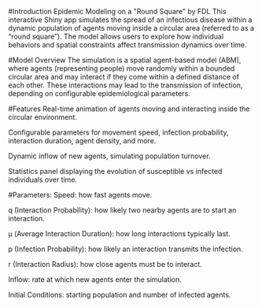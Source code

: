 #Introduction
Epidemic Modeling on a "Round Square" by FDL
This interactive Shiny app simulates the spread of an infectious disease within a dynamic population of agents moving inside a circular area (referred to as a “round square”). The model allows users to explore how individual behaviors and spatial constraints affect transmission dynamics over time.

#Model Overview
The simulation is a spatial agent-based model (ABM), where agents (representing people) move randomly within a bounded circular area and may interact if they come within a defined distance of each other. These interactions may lead to the transmission of infection, depending on configurable epidemiological parameters.

#Features
Real-time animation of agents moving and interacting inside the circular environment.

Configurable parameters for movement speed, infection probability, interaction duration, agent density, and more.

Dynamic inflow of new agents, simulating population turnover.

Statistics panel displaying the evolution of susceptible vs infected individuals over time.


#Parameters:
Speed: how fast agents move.

q (Interaction Probability): how likely two nearby agents are to start an interaction.

μ (Average Interaction Duration): how long interactions typically last.

p (Infection Probability): how likely an interaction transmits the infection.

r (Interaction Radius): how close agents must be to interact.

Inflow: rate at which new agents enter the simulation.

Initial Conditions: starting population and number of infected agents.
